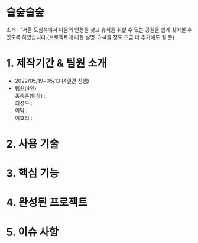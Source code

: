 # 슬숲슬숲
소개 : "서울 도심속에서 마음의 안정을 찾고 휴식을 취할 수 있는 공원을 쉽게 찾아볼 수 있도록 하였습니다.(프로젝트에 대한 설명. 3-4줄 정도 조금 더 추가해도 될 듯)

# 1. 제작기간 & 팀원 소개
- 2022/05/19~05/13 (4일간 진행)
- 팀원(4인)  
홍종훈(팀장) :  
최성우 :  
이담 :  
이효리 :  
# 2. 사용 기술

# 3. 핵심 기능

# 4. 완성된 프로젝트

# 5. 이슈 사항 


